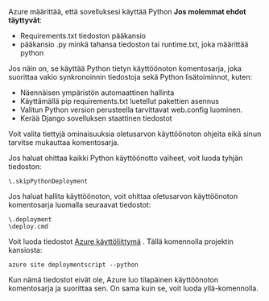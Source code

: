 Azure määrittää, että sovelluksesi käyttää Python **Jos molemmat ehdot täyttyvät**:

- Requirements.txt tiedoston pääkansio
- pääkansio .py minkä tahansa tiedoston tai runtime.txt, joka määrittää python

Jos näin on, se käyttää Python tietyn käyttöönoton komentosarja, joka suorittaa vakio synkronoinnin tiedostoja sekä Python lisätoiminnot, kuten:

- Näennäisen ympäristön automaattinen hallinta
- Käyttämällä pip requirements.txt luetellut pakettien asennus
- Valitun Python version perusteella tarvittavat web.config luominen.
- Kerää Django sovelluksen staattinen tiedostot

Voit valita tiettyjä ominaisuuksia oletusarvon käyttöönoton ohjeita eikä sinun tarvitse mukauttaa komentosarja.

Jos haluat ohittaa kaikki Python käyttöönotto vaiheet, voit luoda tyhjän tiedoston:

    \.skipPythonDeployment

Jos haluat hallita käyttöönoton, voit ohittaa oletusarvon käyttöönoton komentosarja luomalla seuraavat tiedostot:

    \.deployment
    \deploy.cmd

Voit luoda tiedostot [Azure käyttöliittymä][] .  Tällä komennolla projektin kansiosta:

    azure site deploymentscript --python

Kun nämä tiedostot eivät ole, Azure luo tilapäinen käyttöönoton komentosarja ja suorittaa sen.  On sama kuin se, voit luoda yllä-komennolla.

[Azure käyttöliittymä]: http://azure.microsoft.com/downloads/
